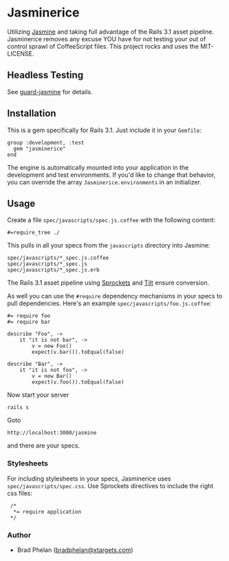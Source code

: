 Jasminerice
===========

Utilizing [Jasmine](http://pivotal.github.com/jasmine/) and taking full advantage
of the Rails 3.1 asset pipeline. Jasminerice removes any excuse YOU have for
not testing your out of control sprawl of CoffeeScript files.
This project rocks and uses the MIT-LICENSE.

Headless Testing
----------------

See [guard-jasmine](https://github.com/netzpirat/guard-jasmine) for details.

Installation
------------

This is a gem specifically for Rails 3.1. Just include it in
your `Gemfile`:

	group :development, :test
	  gem "jasminerice"
	end

The engine is automatically mounted into your application in the development
and test environments. If you'd like to change that behavior, you can
override the array `Jasminerice.environments` in an initializer.

Usage
-----

Create a file `spec/javascripts/spec.js.coffee` with the following content:

	#=require_tree ./

This pulls in all your specs from the `javascripts` directory into Jasmine:

	spec/javascripts/*_spec.js.coffee
	spec/javascripts/*_spec.js
	spec/javascripts/*_spec.js.erb

The Rails 3.1 asset pipeline using [Sprockets](https://github.com/sstephenson/sprockets)
and [Tilt](https://github.com/rtomayko/tilt) ensure conversion.

As well you can use the `#require` dependency mechanisms in your specs to
pull dependencies. Here's an example `spec/javascripts/foo.js.coffee`:

	#= require foo
	#= require bar

	describe "Foo", ->
		it "it is not bar", ->
			v = new Foo()
			expect(v.bar()).toEqual(false)

	describe "Bar", ->
		it "it is not foo", ->
			v = new Bar()
			expect(v.foo()).toEqual(false)

Now start your server

	rails s

Goto 

	http://localhost:3000/jasmine

and there are your specs.

### Stylesheets

For including stylesheets in your specs, Jasminerice uses `spec/javascripts/spec.css`.
Use Sprockets directives to include the right css files:

	 /*
	  *= require application
	 */

### Author

* Brad Phelan (bradphelan@xtargets.com)




